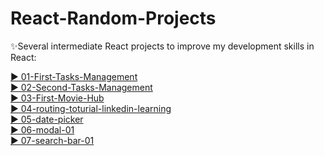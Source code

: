 # React-Random-Projects


✨Several intermediate React projects to improve my development  skills in React:

[▶️ 01-First-Tasks-Management](https://first-tasks-management.netlify.app/)<br/>
[▶️ 02-Second-Tasks-Management](https://second-tasks-management.netlify.app/)<br/>
[▶️ 03-First-Movie-Hub](https://first-movie-hub.netlify.app/)<br/>
[▶️ 04-routing-toturial-linkedin-learning](https://routing-toturial-linkedin-learning.netlify.app/)<br/>
[▶️ 05-date-picker](https://date-picker-01.netlify.app/)<br/>
[▶️ 06-modal-01](https://modal-01.netlify.app/)<br/>
[▶️ 07-search-bar-01](https://search-bar-01.netlify.app/)<br/>


